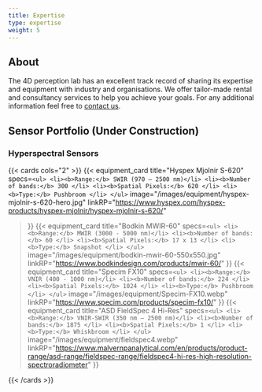 ```yaml
---
title: Expertise
type: expertise
weight: 5
---
```




## About
The 4D perception lab has an excellent track record of sharing its expertise and equipment with industry and organisations. We offer tailor-made rental and consultancy services to help you achieve your goals. For any additional information feel free to [contact us](/contact).


## Sensor Portfolio (Under Construction)


### Hyperspectral Sensors

<!-- ![alt text](/images/equipment/hyspex-mjolnir-s-620-hero.jpg) -->

{{< cards cols="2"  >}}
{{< equipment_card
      title="Hyspex Mjolnir S-620" 
      specs=`<ul>
            <li><b>Range:</b> SWIR (970 – 2500 nm)</li>
            <li><b>Number of bands:</b> 300 </li>
            <li><b>Spatial Pixels:</b> 620 </li>
            <li><b>Type:</b> Pushbroom </li>
            </ul>`
      image="/images/equipment/hyspex-mjolnir-s-620-hero.jpg" 
      linkRP="https://www.hyspex.com/hyspex-products/hyspex-mjolnir/hyspex-mjolnir-s-620/"
 >}}
  {{< equipment_card
      title="Bodkin MWIR-60" 
      specs=`<ul>
            <li><b>Range:</b> MWIR (3000 - 5000 nm)</li>
            <li><b>Number of bands:</b> 60 </li>
            <li><b>Spatial Pixels:</b> 17 x 13 </li>
            <li><b>Type:</b> Snapshot </li>
            </ul>`
      image="/images/equipment/bodkin-mwir-60-550x550.jpg" 
      linkRP="https://www.bodkindesign.com/products/mwir-60/"
 >}}
 {{< equipment_card
      title="Specim FX10" 
      specs=`<ul>
            <li><b>Range:</b> VNIR (400 - 1000 nm)</li>
            <li><b>Number of bands:</b> 224 </li>
            <li><b>Spatial Pixels:</b> 1024 </li>
            <li><b>Type:</b> Pushbroom </li>
            </ul>`
      image="/images/equipment/Specim-FX10.webp" 
      linkRP="https://www.specim.com/products/specim-fx10/"
 >}}
 {{< equipment_card
      title="ASD FieldSpec 4 Hi-Res" 
      specs=`<ul>
            <li><b>Range:</b> VNIR-SWIR (350 nm – 2500 nm)</li>
            <li><b>Number of bands:</b> 1875 </li>
            <li><b>Spatial Pixels:</b> 1 </li>
            <li><b>Type:</b> Whiskbroom </li>
            </ul>`
      image="/images/equipment/fieldspec4.webp" 
      linkRP="https://www.malvernpanalytical.com/en/products/product-range/asd-range/fieldspec-range/fieldspec4-hi-res-high-resolution-spectroradiometer"
 >}}

{{< /cards >}}

